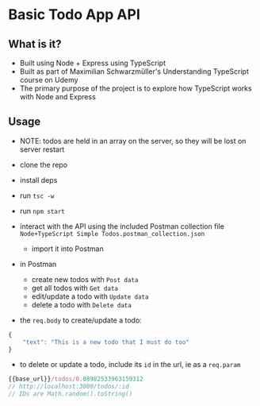 # Basic Todo App API

## What is it?

- Built using Node + Express using TypeScript
- Built as part of Maximilian Schwarzmüller's Understanding TypeScript course on Udemy
- The primary purpose of the project is to explore how TypeScript works with Node and Express

## Usage

- NOTE: todos are held in an array on the server, so they will be lost on server restart

- clone the repo
- install deps
- run `tsc -w`
- run `npm start`
- interact with the API using the included Postman collection file `Node+TypeScript Simple Todos.postman_collection.json`
  - import it into Postman
- in Postman
  - create new todos with `Post data`
  - get all todos with `Get data`
  - edit/update a todo with `Update data`
  - delete a todo with `Delete data`
- the `req.body` to create/update a todo:

```js
{
	"text": "This is a new todo that I must do too"
}
```

- to delete or update a todo, include its `id` in the url, ie as a `req.param`

```js
{{base_url}}/todos/0.08982533963159312
// http://localhost:3000/todos/:id
// IDs are Math.random().toString()
```

